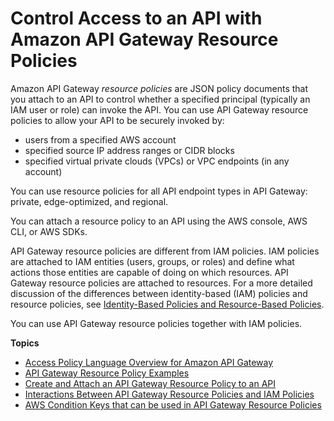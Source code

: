 # Control Access to an API with Amazon API Gateway Resource Policies<a name="apigateway-resource-policies"></a>

Amazon API Gateway *resource policies* are JSON policy documents that you attach to an API to control whether a specified principal \(typically an IAM user or role\) can invoke the API\. You can use API Gateway resource policies to allow your API to be securely invoked by:
+ users from a specified AWS account
+ specified source IP address ranges or CIDR blocks
+ specified virtual private clouds \(VPCs\) or VPC endpoints \(in any account\)

You can use resource policies for all API endpoint types in API Gateway: private, edge\-optimized, and regional\.

You can attach a resource policy to an API using the AWS console, AWS CLI, or AWS SDKs\.

API Gateway resource policies are different from IAM policies\. IAM policies are attached to IAM entities \(users, groups, or roles\) and define what actions those entities are capable of doing on which resources\. API Gateway resource policies are attached to resources\. For a more detailed discussion of the differences between identity\-based \(IAM\) policies and resource policies, see [Identity\-Based Policies and Resource\-Based Policies](https://docs.aws.amazon.com/IAM/latest/UserGuide/access_policies_identity-vs-resource.html)\.

You can use API Gateway resource policies together with IAM policies\.

**Topics**
+ [Access Policy Language Overview for Amazon API Gateway](apigateway-control-access-policy-language-overview.md)
+ [API Gateway Resource Policy Examples](apigateway-resource-policies-examples.md)
+ [Create and Attach an API Gateway Resource Policy to an API](apigateway-resource-policies-create-attach.md)
+ [Interactions Between API Gateway Resource Policies and IAM Policies](apigateway-resource-policies-iam-policies-interaction.md)
+ [AWS Condition Keys that can be used in API Gateway Resource Policies](apigateway-resource-policies-aws-condition-keys.md)